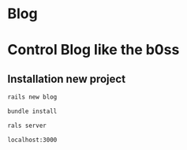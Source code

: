 
# Blog
Control Blog like the b0ss
=========================

## Installation new project
```sh
rails new blog
```

```sh
bundle install
```

```sh
rals server
```

```sh
localhost:3000
```
